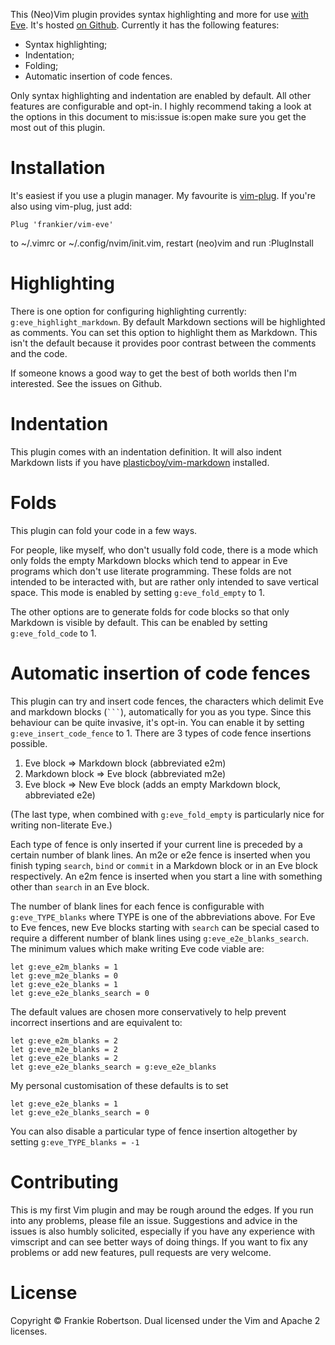 This (Neo)Vim plugin provides syntax highlighting and more for use [with
Eve](http://witheve.com/). It's hosted [on
Github](https://github.com/frankier/vim-eve). Currently it has the following
features:

 * Syntax highlighting;
 * Indentation;
 * Folding;
 * Automatic insertion of code fences.

Only syntax highlighting and indentation are enabled by default. All other
features are configurable and opt-in. I highly recommend taking a look at the
options in this document to mis:issue is:open make sure you get the most out of
this plugin.

# Installation

It's easiest if you use a plugin manager. My favourite is
[vim-plug](https://github.com/junegunn/vim-plug). If you're also using
vim-plug, just add:

    Plug 'frankier/vim-eve'

to ~/.vimrc or ~/.config/nvim/init.vim, restart (neo)vim and run :PlugInstall

# Highlighting

There is one option for configuring highlighting currently:
`g:eve_highlight_markdown`. By default Markdown sections will be highlighted as
comments. You can set this option to highlight them as Markdown. This isn't the
default because it provides poor contrast between the comments and the code.

If someone knows a good way to get the best of both worlds then I'm interested.
See the issues on Github.

# Indentation

This plugin comes with an indentation definition. It will also indent Markdown
lists if you have
[plasticboy/vim-markdown](https://github.com/plasticboy/vim-markdown)
installed.

# Folds

This plugin can fold your code in a few ways.

For people, like myself, who don't usually fold code, there is a mode which
only folds the empty Markdown blocks which tend to appear in Eve programs which
don't use literate programming. These folds are not intended to be interacted
with, but are rather only intended to save vertical space. This mode is enabled
by setting `g:eve_fold_empty` to 1.

The other options are to generate folds for code blocks so that only Markdown
is visible by default. This can be enabled by setting `g:eve_fold_code` to 1.


# Automatic insertion of code fences

This plugin can try and insert code fences, the characters which delimit Eve
and markdown blocks (` ``` `), automatically for you as you type. Since this
behaviour can be quite invasive, it's opt-in. You can enable it by setting
`g:eve_insert_code_fence` to 1. There are 3 types of code fence insertions
possible.

 1) Eve block => Markdown block (abbreviated e2m)
 2) Markdown block => Eve block (abbreviated m2e)
 3) Eve block => New Eve block (adds an empty Markdown block, abbreviated e2e)

(The last type, when combined with `g:eve_fold_empty` is particularly nice for
writing non-literate Eve.)

Each type of fence is only inserted if your current line is preceded by a
certain number of blank lines. An m2e or e2e fence is inserted when you finish
typing `search`, `bind` or `commit` in a Markdown block or in an Eve block
respectively. An e2m fence is inserted when you start a line with something
other than `search` in an Eve block.

The number of blank lines for each fence is configurable with
`g:eve_TYPE_blanks` where TYPE is one of the abbreviations above. For Eve to
Eve fences, new Eve blocks starting with `search` can be special cased to
require a different number of blank lines using `g:eve_e2e_blanks_search`. The
minimum values which make writing Eve code viable are:

    let g:eve_e2m_blanks = 1
    let g:eve_m2e_blanks = 0
    let g:eve_e2e_blanks = 1
    let g:eve_e2e_blanks_search = 0

The default values are chosen more conservatively to help prevent incorrect
insertions and are equivalent to:

    let g:eve_e2m_blanks = 2
    let g:eve_m2e_blanks = 2
    let g:eve_e2e_blanks = 2
    let g:eve_e2e_blanks_search = g:eve_e2e_blanks

My personal customisation of these defaults is to set

    let g:eve_e2e_blanks = 1
    let g:eve_e2e_blanks_search = 0

You can also disable a particular type of fence insertion altogether by setting
`g:eve_TYPE_blanks = -1`

# Contributing

This is my first Vim plugin and may be rough around the edges. If you run into
any problems, please file an issue. Suggestions and advice in the issues is
also humbly solicited, especially if you have any experience with vimscript and
can see better ways of doing things. If you want to fix any problems or add new
features, pull requests are very welcome.

# License

Copyright © Frankie Robertson. Dual licensed under the Vim and Apache 2
licenses.
